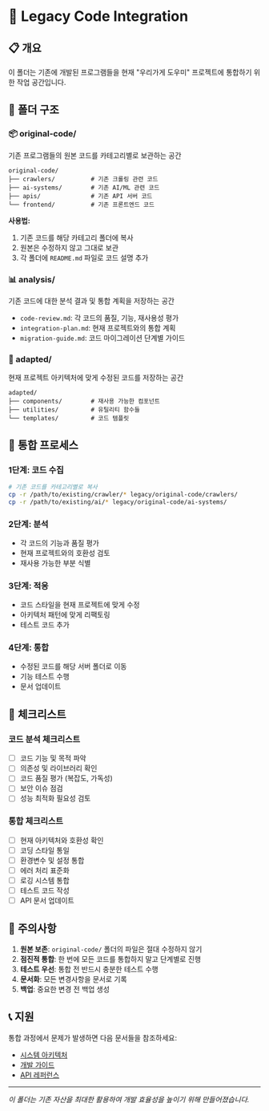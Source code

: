 # 🔄 Legacy Code Integration

## 📋 개요

이 폴더는 기존에 개발된 프로그램들을 현재 "우리가게 도우미" 프로젝트에 통합하기 위한 작업 공간입니다.

## 📁 폴더 구조

### 📦 original-code/
기존 프로그램들의 원본 코드를 카테고리별로 보관하는 공간

```
original-code/
├── crawlers/          # 기존 크롤링 관련 코드
├── ai-systems/        # 기존 AI/ML 관련 코드  
├── apis/              # 기존 API 서버 코드
└── frontend/          # 기존 프론트엔드 코드
```

**사용법:**
1. 기존 코드를 해당 카테고리 폴더에 복사
2. 원본은 수정하지 않고 그대로 보관
3. 각 폴더에 `README.md` 파일로 코드 설명 추가

### 📊 analysis/
기존 코드에 대한 분석 결과 및 통합 계획을 저장하는 공간

- `code-review.md`: 각 코드의 품질, 기능, 재사용성 평가
- `integration-plan.md`: 현재 프로젝트와의 통합 계획
- `migration-guide.md`: 코드 마이그레이션 단계별 가이드

### 🔧 adapted/
현재 프로젝트 아키텍처에 맞게 수정된 코드를 저장하는 공간

```
adapted/
├── components/        # 재사용 가능한 컴포넌트
├── utilities/         # 유틸리티 함수들
└── templates/         # 코드 템플릿
```

## 🔄 통합 프로세스

### 1단계: 코드 수집
```bash
# 기존 코드를 카테고리별로 복사
cp -r /path/to/existing/crawler/* legacy/original-code/crawlers/
cp -r /path/to/existing/ai/* legacy/original-code/ai-systems/
```

### 2단계: 분석
- 각 코드의 기능과 품질 평가
- 현재 프로젝트와의 호환성 검토
- 재사용 가능한 부분 식별

### 3단계: 적응
- 코드 스타일을 현재 프로젝트에 맞게 수정
- 아키텍처 패턴에 맞게 리팩토링
- 테스트 코드 추가

### 4단계: 통합
- 수정된 코드를 해당 서버 폴더로 이동
- 기능 테스트 수행
- 문서 업데이트

## 📝 체크리스트

### 코드 분석 체크리스트
- [ ] 코드 기능 및 목적 파악
- [ ] 의존성 및 라이브러리 확인
- [ ] 코드 품질 평가 (복잡도, 가독성)
- [ ] 보안 이슈 점검
- [ ] 성능 최적화 필요성 검토

### 통합 체크리스트
- [ ] 현재 아키텍처와 호환성 확인
- [ ] 코딩 스타일 통일
- [ ] 환경변수 및 설정 통합
- [ ] 에러 처리 표준화
- [ ] 로깅 시스템 통합
- [ ] 테스트 코드 작성
- [ ] API 문서 업데이트

## 🚨 주의사항

1. **원본 보존**: `original-code/` 폴더의 파일은 절대 수정하지 않기
2. **점진적 통합**: 한 번에 모든 코드를 통합하지 말고 단계별로 진행
3. **테스트 우선**: 통합 전 반드시 충분한 테스트 수행
4. **문서화**: 모든 변경사항을 문서로 기록
5. **백업**: 중요한 변경 전 백업 생성

## 📞 지원

통합 과정에서 문제가 발생하면 다음 문서들을 참조하세요:
- [시스템 아키텍처](../docs/SYSTEM_ARCHITECTURE.md)
- [개발 가이드](../docs/DEVELOPMENT_GUIDE.md)
- [API 레퍼런스](../docs/API_REFERENCE.md)

---

*이 폴더는 기존 자산을 최대한 활용하여 개발 효율성을 높이기 위해 만들어졌습니다.*
